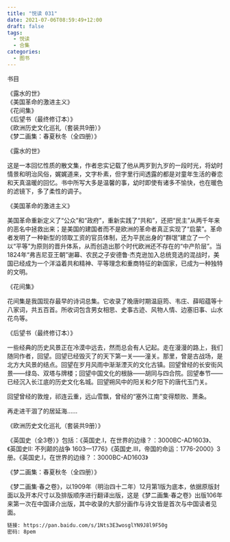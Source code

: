```yaml
---
title: "悦读 031"
date: 2021-07-06T08:59:49+12:00
draft: false
tags:
  - 悦读
  - 合集
categories:
  - 图书
---
```


书目

《露水的世》  
《美国革命的激进主义》  
《花间集》  
《后望书（最终修订本）》  
《欧洲历史文化巡礼（套装共9册）》  
《梦二画集：春夏秋冬（全四册）》  

<!--more-->

《露水的世》

这是一本回忆性质的散文集，作者忠实记载了他从两岁到九岁的一段时光，将幼时情景和明治风俗，娓娓道来，文字朴素，但字里行间透露的都是对童年生活的眷恋和天真温暖的回忆。书中所写大多是温馨的事，幼时即使有诸多不愉快，也在暖色的滤镜下，多了柔性的调子。


《美国革命的激进主义》

美国革命重新定义了“公众”和“政府”，重新实践了“共和”，还把“民主”从两千年来的恶名中拯救出来；是美国的建国者而不是欧洲的革命者真正实现了“启蒙”。革命者发明了一种新型的领取工资的官员体制，还为平民出身的“群氓”建立了一个以“平等”为原则的晋升体系，从而创造出那个时代欧洲还不存在的“中产阶层”。当1824年“弗吉尼亚王朝”谢幕、农民之子安德鲁·杰克逊加入总统竞选的混战时，美国已经成为一个洋溢着共和精神、平等理念和重商特征的新国家，已成为一种独特的文明。


《花间集》

花间集是我国现存最早的诗词总集。它收录了晚唐时期温庭筠、韦庄、薛昭蕴等十八家词，共五百首。所收词包含男女相思、史事古迹、风物人情、边塞旧事、山水花鸟等。


《后望书（最终修订本）》

一些经典的历史风景正在冷漠中远去，然而总会有人记起。走在漫漫的路上，我们随同作者，回望。回望已经毁灭了的天下第一关——潼关。那里，曾是古战场，是北方大风景的结点。回望在岁月风雨中渐渐湮灭的文化古镇。回望曾经的长安街风景——绿岛、双塔与牌楼；回望中国文化的根脉——胡同与四合院。回望奉节——已经沉入长江底的历史文化名城。回望朔风中的阳关和夕阳下的唐代玉门关。

回望曾经的敦煌，祁连云重，远山雪飘，曾经的“塞外江南”变得颓败、萧条。

再走进干涸了的居延海……


《欧洲历史文化巡礼（套装共9册）》

《英国史（全3卷）》包括：《英国史.Ⅰ，在世界的边缘？：3000BC-AD1603》、《英国史II: 不列颠的战争 1603—1776》《英国史.Ⅲ，帝国的命运：1776-2000》3册。《英国史.Ⅰ，在世界的边缘？：3000BC-AD1603》


《梦二画集：春夏秋冬（全四册）》

《梦二画集·春之卷》，以1909年（明治四十二年）12月第1版为底本，依据原版封面以及开本尺寸以及排版顺序进行翻译出版，这是《梦二画集·春之卷》出版106年来第一次在中国译介出版，其中收录的大部分画作与诗文皆是首次与中国读者见面。

```bash
链接: https://pan.baidu.com/s/1Nts3E3wosglYN9J8l9F50g  
密码: 8pem
```
